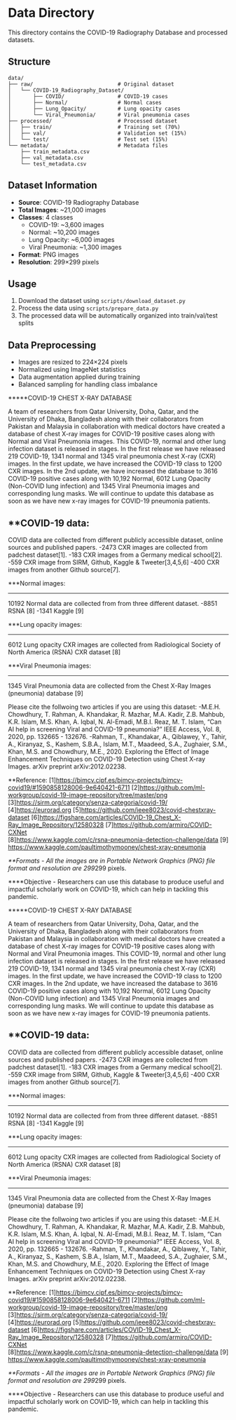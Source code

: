 # Data Directory

This directory contains the COVID-19 Radiography Database and processed datasets.

## Structure

```
data/
├── raw/                           # Original dataset
│   └── COVID-19_Radiography_Dataset/
│       ├── COVID/                 # COVID-19 cases
│       ├── Normal/                # Normal cases
│       ├── Lung_Opacity/          # Lung opacity cases
│       └── Viral_Pneumonia/       # Viral pneumonia cases
├── processed/                     # Processed dataset
│   ├── train/                     # Training set (70%)
│   ├── val/                       # Validation set (15%)
│   └── test/                      # Test set (15%)
└── metadata/                      # Metadata files
    ├── train_metadata.csv
    ├── val_metadata.csv
    └── test_metadata.csv
```

## Dataset Information

- **Source**: COVID-19 Radiography Database
- **Total Images**: ~21,000 images
- **Classes**: 4 classes
  - COVID-19: ~3,600 images
  - Normal: ~10,200 images
  - Lung Opacity: ~6,000 images
  - Viral Pneumonia: ~1,300 images
- **Format**: PNG images
- **Resolution**: 299×299 pixels

## Usage

1. Download the dataset using `scripts/download_dataset.py`
2. Process the data using `scripts/prepare_data.py`
3. The processed data will be automatically organized into train/val/test splits

## Data Preprocessing

- Images are resized to 224×224 pixels
- Normalized using ImageNet statistics
- Data augmentation applied during training
- Balanced sampling for handling class imbalance

**\***COVID-19 CHEST X-RAY DATABASE

A team of researchers from Qatar University, Doha, Qatar, and the University of Dhaka, Bangladesh along with their collaborators from Pakistan and Malaysia in collaboration with medical doctors have created a database of chest X-ray images for COVID-19 positive cases along with Normal and Viral Pneumonia images. This COVID-19, normal and other lung infection dataset is released in stages. In the first release we have released 219 COVID-19, 1341 normal and 1345 viral pneumonia chest X-ray (CXR) images. In the first update, we have increased the COVID-19 class to 1200 CXR images. In the 2nd update, we have increased the database to 3616 COVID-19 positive cases along with 10,192 Normal, 6012 Lung Opacity (Non-COVID lung infection) and 1345 Viral Pneumonia images and corresponding lung masks. We will continue to update this database as soon as we have new x-ray images for COVID-19 pneumonia patients.

## \*\*COVID-19 data:

COVID data are collected from different publicly accessible dataset, online sources and published papers.
-2473 CXR images are collected from padchest dataset[1].
-183 CXR images from a Germany medical school[2].
-559 CXR image from SIRM, Github, Kaggle & Tweeter[3,4,5,6]
-400 CXR images from another Github source[7].

\*\*\*Normal images:

---

10192 Normal data are collected from from three different dataset.
-8851 RSNA [8]
-1341 Kaggle [9]

\*\*\*Lung opacity images:

---

6012 Lung opacity CXR images are collected from Radiological Society of North America (RSNA) CXR dataset [8]

\*\*\*Viral Pneumonia images:

---

1345 Viral Pneumonia data are collected from the Chest X-Ray Images (pneumonia) database [9]

Please cite the follwoing two articles if you are using this dataset:
-M.E.H. Chowdhury, T. Rahman, A. Khandakar, R. Mazhar, M.A. Kadir, Z.B. Mahbub, K.R. Islam, M.S. Khan, A. Iqbal, N. Al-Emadi, M.B.I. Reaz, M. T. Islam, “Can AI help in screening Viral and COVID-19 pneumonia?” IEEE Access, Vol. 8, 2020, pp. 132665 - 132676.
-Rahman, T., Khandakar, A., Qiblawey, Y., Tahir, A., Kiranyaz, S., Kashem, S.B.A., Islam, M.T., Maadeed, S.A., Zughaier, S.M., Khan, M.S. and Chowdhury, M.E., 2020. Exploring the Effect of Image Enhancement Techniques on COVID-19 Detection using Chest X-ray Images. arXiv preprint arXiv:2012.02238.

\*\*Reference:
[1]https://bimcv.cipf.es/bimcv-projects/bimcv-covid19/#1590858128006-9e640421-6711
[2]https://github.com/ml-workgroup/covid-19-image-repository/tree/master/png
[3]https://sirm.org/category/senza-categoria/covid-19/
[4]https://eurorad.org
[5]https://github.com/ieee8023/covid-chestxray-dataset
[6]https://figshare.com/articles/COVID-19_Chest_X-Ray_Image_Repository/12580328
[7]https://github.com/armiro/COVID-CXNet  
[8]https://www.kaggle.com/c/rsna-pneumonia-detection-challenge/data
[9] https://www.kaggle.com/paultimothymooney/chest-xray-pneumonia

*\*\*Formats - All the images are in Portable Network Graphics (PNG) file format and resolution are 299*299 pixels.

\*\*\*\*Objective - Researchers can use this database to produce useful and impactful scholarly work on COVID-19, which can help in tackling this pandemic.

**\***COVID-19 CHEST X-RAY DATABASE

A team of researchers from Qatar University, Doha, Qatar, and the University of Dhaka, Bangladesh along with their collaborators from Pakistan and Malaysia in collaboration with medical doctors have created a database of chest X-ray images for COVID-19 positive cases along with Normal and Viral Pneumonia images. This COVID-19, normal and other lung infection dataset is released in stages. In the first release we have released 219 COVID-19, 1341 normal and 1345 viral pneumonia chest X-ray (CXR) images. In the first update, we have increased the COVID-19 class to 1200 CXR images. In the 2nd update, we have increased the database to 3616 COVID-19 positive cases along with 10,192 Normal, 6012 Lung Opacity (Non-COVID lung infection) and 1345 Viral Pneumonia images and corresponding lung masks. We will continue to update this database as soon as we have new x-ray images for COVID-19 pneumonia patients.

## \*\*COVID-19 data:

COVID data are collected from different publicly accessible dataset, online sources and published papers.
-2473 CXR images are collected from padchest dataset[1].
-183 CXR images from a Germany medical school[2].
-559 CXR image from SIRM, Github, Kaggle & Tweeter[3,4,5,6]
-400 CXR images from another Github source[7].

\*\*\*Normal images:

---

10192 Normal data are collected from from three different dataset.
-8851 RSNA [8]
-1341 Kaggle [9]

\*\*\*Lung opacity images:

---

6012 Lung opacity CXR images are collected from Radiological Society of North America (RSNA) CXR dataset [8]

\*\*\*Viral Pneumonia images:

---

1345 Viral Pneumonia data are collected from the Chest X-Ray Images (pneumonia) database [9]

Please cite the follwoing two articles if you are using this dataset:
-M.E.H. Chowdhury, T. Rahman, A. Khandakar, R. Mazhar, M.A. Kadir, Z.B. Mahbub, K.R. Islam, M.S. Khan, A. Iqbal, N. Al-Emadi, M.B.I. Reaz, M. T. Islam, “Can AI help in screening Viral and COVID-19 pneumonia?” IEEE Access, Vol. 8, 2020, pp. 132665 - 132676.
-Rahman, T., Khandakar, A., Qiblawey, Y., Tahir, A., Kiranyaz, S., Kashem, S.B.A., Islam, M.T., Maadeed, S.A., Zughaier, S.M., Khan, M.S. and Chowdhury, M.E., 2020. Exploring the Effect of Image Enhancement Techniques on COVID-19 Detection using Chest X-ray Images. arXiv preprint arXiv:2012.02238.

\*\*Reference:
[1]https://bimcv.cipf.es/bimcv-projects/bimcv-covid19/#1590858128006-9e640421-6711
[2]https://github.com/ml-workgroup/covid-19-image-repository/tree/master/png
[3]https://sirm.org/category/senza-categoria/covid-19/
[4]https://eurorad.org
[5]https://github.com/ieee8023/covid-chestxray-dataset
[6]https://figshare.com/articles/COVID-19_Chest_X-Ray_Image_Repository/12580328
[7]https://github.com/armiro/COVID-CXNet  
[8]https://www.kaggle.com/c/rsna-pneumonia-detection-challenge/data
[9] https://www.kaggle.com/paultimothymooney/chest-xray-pneumonia

*\*\*Formats - All the images are in Portable Network Graphics (PNG) file format and resolution are 299*299 pixels.

\*\*\*\*Objective - Researchers can use this database to produce useful and impactful scholarly work on COVID-19, which can help in tackling this pandemic.
